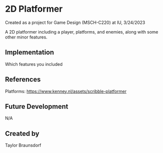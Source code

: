 # 2D Platformer

Created as a project for Game Design (MSCH-C220) at IU, 3/24/2023

A 2D platformer including a player, platforms, and enemies, along with some other minor features. 

## Implementation
Which features you included

## References
Platforms: https://www.kenney.nl/assets/scribble-platformer

## Future Development
N/A

## Created by
Taylor Braunsdorf

